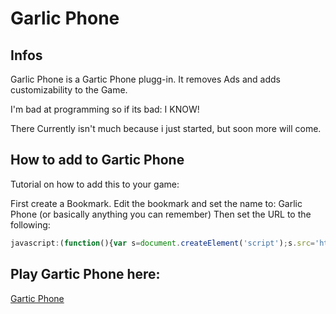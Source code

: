 # Garlic Phone
## Infos
Garlic Phone is a Gartic Phone plugg-in.
It removes Ads and adds customizability to the Game.


I'm bad at programming so if its bad: I KNOW!

There Currently isn't much because i just started, but soon more will come.

## How to add to Gartic Phone
Tutorial on how to add this to your game:

First create a Bookmark.
Edit the bookmark and set the name to: Garlic Phone
(or basically anything you can remember)
Then set the URL to the following:
```javascript
javascript:(function(){var s=document.createElement('script');s.src='https://cdn.jsdelivr.net/gh/OzelotGamer/GarlicPhone@809f52a9a8bb2c0d4eaa614b9bec3b8f5b58635d/GarlicPhone.js';document.body.appendChild(s); s.onload = function(){garinit();}})();
```

## Play Gartic Phone here:
[Gartic Phone](https://garticphone.com/)
